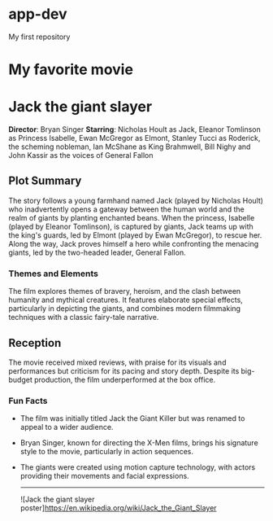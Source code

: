 # app-dev
My first repository

# My favorite movie

# Jack the giant slayer

**Director**: Bryan Singer
**Starring**: Nicholas Hoult as Jack, Eleanor Tomlinson as Princess Isabelle, Ewan McGregor as Elmont, Stanley Tucci as Roderick, the scheming nobleman, Ian McShane as King Brahmwell, Bill Nighy and John Kassir as the voices of General Fallon

## Plot Summary
The story follows a young farmhand named Jack (played by Nicholas Hoult) who inadvertently opens a gateway between the human world and the realm of giants by planting enchanted beans. When the princess, Isabelle (played by Eleanor Tomlinson), is captured by giants, Jack teams up with the king's guards, led by Elmont (played by Ewan McGregor), to rescue her. Along the way, Jack proves himself a hero while confronting the menacing giants, led by the two-headed leader, General Fallon.

### Themes and Elements
The film explores themes of bravery, heroism, and the clash between humanity and mythical creatures. It features elaborate special effects, particularly in depicting the giants, and combines modern filmmaking techniques with a classic fairy-tale narrative.

## Reception
The movie received mixed reviews, with praise for its visuals and performances but criticism for its pacing and story depth. Despite its big-budget production, the film underperformed at the box office.

### Fun Facts
- The film was initially titled Jack the Giant Killer but was renamed to appeal to a wider audience.
- Bryan Singer, known for directing the X-Men films, brings his signature style to the movie, particularly in action sequences.
- The giants were created using motion capture technology, with actors providing their movements and facial expressions.


  ---

  ![Jack the giant slayer poster]https://en.wikipedia.org/wiki/Jack_the_Giant_Slayer
  
